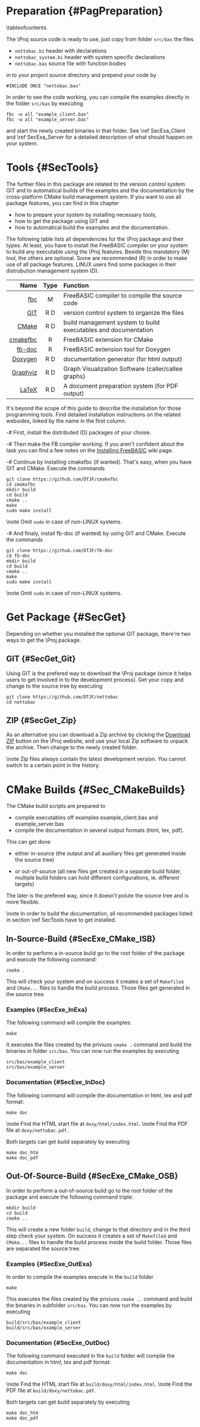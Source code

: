 Preparation  {#PagPreparation}
===========
\tableofcontents

The \Proj source code is ready to use, just copy from folder `src/bas`
the files

  - `nettobac.bi` header with declarations
  - `nettobac_system.bi` header with system specific declarations
  - `nettobac.bas` source file with function bodies

in to your project source directory and prepend your code by

~~~{.bas}
#INCLUDE ONCE "nettobac.bas"
~~~

In order to see the code working, you can compile the examples directly
in the folder `src/bas` by executing

~~~{.sh}
fbc -w all "example_client.bas"
fbc -w all "example_server.bas"
~~~

and start the newly created binaries in that folder. See \ref
SecExa_Client and \ref SecExa_Server for a detailed description of what
should happen on your system.


# Tools  {#SecTools}

The further files in this package are related to the version control
system GIT and to automatical builds of the examples and the
documentation by the cross-platform CMake build management system. If
you want to use all package features, you can find in this chapter

- how to prepare your system by installing necessary tools,
- how to get the package using GIT and
- how to automatical build the examples and the documentation.

The following table lists all dependencies for the \Proj package and
their types. At least, you have to install the FreeBASIC compiler on
your system to build any executable using the \Proj features. Beside
this mandatory (M) tool, the others are optional. Some are recommended
(R) in order to make use of all package features. LINUX users find some
packages in their distrubution management system (D).

|                                        Name  | Type |  Function                                                      |
| -------------------------------------------: | :--: | :------------------------------------------------------------- |
| [fbc](http://www.freebasic.net)              | M    | FreeBASIC compiler to compile the source code                  |
| [GIT](http://git-scm.com/)                   | R  D | version control system to organize the files                   |
| [CMake](http://www.cmake.org)                | R  D | build management system to build executables and documentation |
| [cmakefbc](http://github.com/DTJF/cmakefbc)  | R    | FreeBASIC extension for CMake                                  |
| [fb-doc](http://github.com/DTJF/fb-doc)      | R    | FreeBASIC extension tool for Doxygen                           |
| [Doxygen](http://www.doxygen.org/)           | R  D | documentation generator (for html output)                      |
| [Graphviz](http://www.graphviz.org/)         | R  D | Graph Visualization Software (caller/callee graphs)            |
| [LaTeX](https://latex-project.org/ftp.html)  | R  D | A document preparation system (for PDF output)                 |

It's beyond the scope of this guide to describe the installation for
those programming tools. Find detailed installation instructions on the
related websides, linked by the name in the first column.

-# First, install the distributed (D) packages of your choise.

-# Then make the FB compiler working. If you aren't confident about
   the task you can find a few notes on the [Installing
   FreeBASIC](http://www.freebasic.net/wiki/wikka.php?wakka=CompilerInstalling)
   wiki page.

-# Continue by installing cmakefbc (if wanted). That's easy, when you
   have GIT and CMake. Execute the commands
   ~~~{.sh}
   git clone https://github.com/DTJF/cmakefbc
   cd cmakefbc
   mkdir build
   cd build
   cmake ..
   make
   sudo make install
   ~~~
   \note Omit `sudo` in case of non-LINUX systems.

-# And finaly, install fb-doc (if wanted) by using GIT and CMake.
   Execute the commands
   ~~~{.sh}
   git clone https://github.com/DTJF/fb-doc
   cd fb-doc
   mkdir build
   cd build
   cmake ..
   make
   sudo make install
   ~~~
   \note Omit `sudo` in case of non-LINUX systems.


# Get Package  {#SecGet}

Depending on whether you installed the optional GIT package, there're
two ways to get the \Proj package.

## GIT  {#SecGet_Git}

Using GIT is the prefered way to download the \Proj package (since it
helps users to get involved in to the development process). Get your
copy and change to the source tree by executing

~~~{.sh}
git clone https://github.com/DTJF/nettobac
cd nettobac
~~~

## ZIP  {#SecGet_Zip}

As an alternative you can download a Zip archive by clicking the
[Download ZIP](https://github.com/DTJF/girtobac/archive/master.zip)
button on the \Proj website, and use your local Zip software to unpack
the archive. Then change to the newly created folder.

\note Zip files always contain the latest development version. You
      cannot switch to a certain point in the history.


# CMake Builds  {#Sec_CMakeBuilds}

The CMake build scripts are prepared to

- compile executables off examples example_client.bas and example_server.bas
- compile the documentation in several output formats (html, tex, pdf).

This can get done

- either in-source (the output and all auxiliary files get generated
  inside the source tree)

- or out-of-source (all new files get created in a separate build
  folder, multiple build folders can hold different configurations, ie.
  different targets)

The later is the prefered way, since it doesn't polute the source tree
and is more flexible.

\note In order to build the documentation, all recommended packages
      listed in section \ref SecTools have to get installed.


## In-Source-Build  {#SecExe_CMake_ISB}

In order to perform a in-source build go to the root folder of the
package and execute the following command:

~~~{.sh}
cmake .
~~~

This will check your system and on success it creates a set of
`Makefile`s and `CMake...` files to handle the build process. Those
files get generated in the source tree.

### Examples  {#SecExe_InExa}

The following command will compile the examples:

~~~{.sh}
make
~~~

It executes the files created by the priviuos `cmake .` command and
build the binaries in folder `src/bas`. You can now run the examples by
executing

~~~{.sh}
src/bas/example_client
src/bas/example_server
~~~

### Documentation  {#SecExe_InDoc}

The following command will compile the documentation in html, tex and
pdf format:

~~~{.sh}
make doc
~~~

\note Find the HTML start file at `doxy/html/index.html`.
\note Find the PDF file at `doxy/nettobac.pdf`.

Both targets can get build separately by executing

~~~{.sh}
make doc_htm
make doc_pdf
~~~


## Out-Of-Source-Build  {#SecExe_CMake_OSB}

In order to perform a out-of-source build go to the root folder of the
package and execute the following command triple:

~~~{.sh}
mkdir build
cd build
cmake ..
~~~

This will create a new folder `build`, change to that directory and in
the third step check your system. On success it creates a set of
`Makefile`s and `CMake...` files to handle the build process inside the
build folder. Those files are separated the source tree.


### Examples  {#SecExe_OutExa}

In order to compile the examples execute in the `build` folder

~~~{.sh}
make
~~~

This executes the files created by the priviuos `cmake ..` command and
build the binaries in subfolder `src/bas`. You can now run the examples
by executing

~~~{.sh}
build/src/bas/example_client
build/src/bas/example_server
~~~

### Documentation  {#SecExe_OutDoc}

The following command executed in the `build` folder will compile the
documentation in html, tex and pdf format:

~~~{.sh}
make doc
~~~

\note Find the HTML start file at `build/doxy/html/index.html`.
\note Find the PDF file at `build/doxy/nettobac.pdf`.

Both targets can get build separately by executing

~~~{.sh}
make doc_htm
make doc_pdf
~~~

